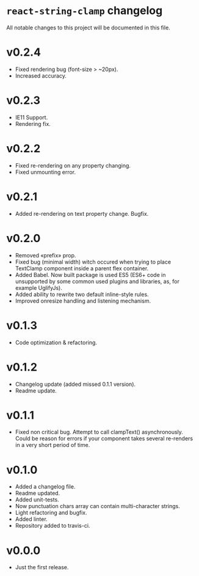 # `react-string-clamp` changelog

All notable changes to this project will be documented in this file.

# v0.2.4

- Fixed rendering bug (font-size > ~20px).
- Increased accuracy. 

# v0.2.3

- IE11 Support.
- Rendering fix.

# v0.2.2

- Fixed re-rendering on any property changing.
- Fixed unmounting error.

# v0.2.1

- Added re-rendering on text property change. Bugfix.

# v0.2.0

- Removed «prefix» prop.
- Fixed bug (minimal width) witch occured when trying to place TextClamp component inside a parent flex container.
- Added Babel. Now built package is used ES5 (ES6+ code in unsupported by some common used plugins and libraries, as, for example UglifyJs).
- Added ability to rewrite two default inline-style rules.
- Improved onresize handling and listening mechanism.

# v0.1.3

- Code optimization & refactoring.

# v0.1.2

- Changelog update (added missed 0.1.1 version).
- Readme update.

# v0.1.1

- Fixed non critical bug. Attempt to call clampText() asynchronously. Could be reason for errors if your component takes several re-renders in a very short period of time.

# v0.1.0

- Added a changelog file.
- Readme updated.
- Added unit-tests.
- Now punctuation chars array can contain multi-character strings.
- Light refactoring and bugfix.
- Added linter.
- Repository added to travis-ci.

# v0.0.0

- Just the first release.
